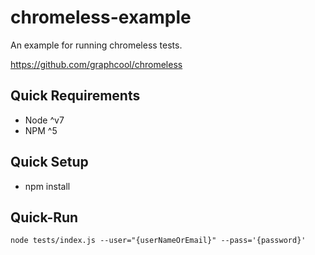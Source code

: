 # chromeless-example
An example for running chromeless tests.

https://github.com/graphcool/chromeless

## Quick Requirements
- Node ^v7
- NPM ^5

## Quick Setup
- npm install

## Quick-Run

```
node tests/index.js --user="{userNameOrEmail}" --pass='{password}'
```
